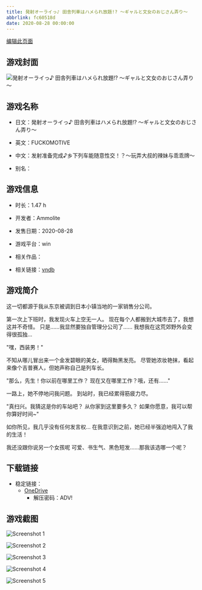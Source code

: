 ```yaml
---
title: 発射オーライっ♪ 田舎列車はハメられ放題!? ～ギャルと文女のおじさん弄り～
abbrlink: fc60518d
date: 2020-08-28 00:00:00
---
```

[编辑此页面](https://github.com/ACG-3/ADV3-source/blob/main/source/_posts/games/%E7%99%BA%E5%B0%84%E3%82%AA%E3%83%BC%E3%83%A9%E3%82%A4%E3%81%A3%E2%99%AA%20%E7%94%B0%E8%88%8E%E5%88%97%E8%BB%8A%E3%81%AF%E3%83%8F%E3%83%A1%E3%82%89%E3%82%8C%E6%94%BE%E9%A1%8C%21%20%EF%BD%9E%E3%82%AE%E3%83%A3%E3%83%AB%E3%81%A8%E6%96%87%E5%A5%B3%E3%81%AE%E3%81%8A%E3%81%98%E3%81%95%E3%82%93%E5%BC%84%E3%82%8A%EF%BD%9E.md)

## 游戏封面

![発射オーライっ♪ 田舎列車はハメられ放題!? ～ギャルと文女のおじさん弄り～](https://pan.timero.xyz/d/onedrive/img_lib_001/%E7%99%BA%E5%B0%84%E3%82%AA%E3%83%BC%E3%83%A9%E3%82%A4%E3%81%A3%E2%99%AA%20%E7%94%B0%E8%88%8E%E5%88%97%E8%BB%8A%E3%81%AF%E3%83%8F%E3%83%A1%E3%82%89%E3%82%8C%E6%94%BE%E9%A1%8C%21%20%EF%BD%9E%E3%82%AE%E3%83%A3%E3%83%AB%E3%81%A8%E6%96%87%E5%A5%B3%E3%81%AE%E3%81%8A%E3%81%98%E3%81%95%E3%82%93%E5%BC%84%E3%82%8A%EF%BD%9E_cover.avif)


## 游戏名称

- 日文：発射オーライっ♪ 田舎列車はハメられ放題!? ～ギャルと文女のおじさん弄り～
- 英文：FUCKOMOTIVE
- 中文：发射准备完成♪乡下列车能随意性交！？〜玩弄大叔的辣妹与乖乖牌〜

- 别名：


## 游戏信息

- 时长：1.47 h
- 开发者：Ammolite
- 发售日期：2020-08-28
- 游戏平台：win
- 相关作品：

- 相关链接：[vndb](https://vndb.org/v29074)


## 游戏简介

这一切都源于我从东京被调到日本小镇当地的一家销售分公司。

第一次上下班时，我发现火车上空无一人。
现在每个人都搬到大城市去了，我想这并不奇怪。
只是......我显然要独自管理分公司了......
我想我在这荒郊野外会变得很孤独...

"嘿，西装男！"

不知从哪儿冒出来一个金发碧眼的美女，晒得黝黑发亮。
尽管她浓妆艳抹，看起来像个吉普赛人，但她声称自己是列车长。

"那么，先生！你以前在哪里工作？
现在又在哪里工作？哦，还有......"

一路上，她不停地问我问题。
到站时，我已经累得筋疲力尽。

"真扫兴。我猜这是你的车站吧？
从你家到这里要多久？
如果你愿意，我可以帮你算好时间~"

如你所见，我几乎没有任何发言权...
在我意识到之前，她已经半强迫地闯入了我的生活！

我还没跟你说另一个女孩呢
可爱、书生气、黑色短发......那我该选哪一个呢？




## 下载链接

- 稳定链接：
    - [OneDrive](https://pan.timero.xyz/onedrive/adv_lib_001/%E7%99%BA%E5%B0%84%E3%82%AA%E3%83%BC%E3%83%A9%E3%82%A4%E3%81%A3%E2%99%AA%20%E7%94%B0%E8%88%8E%E5%88%97%E8%BB%8A%E3%81%AF%E3%83%8F%E3%83%A1%E3%82%89%E3%82%8C%E6%94%BE%E9%A1%8C%21%20%EF%BD%9E%E3%82%AE%E3%83%A3%E3%83%AB%E3%81%A8%E6%96%87%E5%A5%B3%E3%81%AE%E3%81%8A%E3%81%98%E3%81%95%E3%82%93%E5%BC%84%E3%82%8A%EF%BD%9E)
        - 解压密码：ADV!



## 游戏截图


![Screenshot 1](https://pan.timero.xyz/d/onedrive/img_lib_001/%E7%99%BA%E5%B0%84%E3%82%AA%E3%83%BC%E3%83%A9%E3%82%A4%E3%81%A3%E2%99%AA%20%E7%94%B0%E8%88%8E%E5%88%97%E8%BB%8A%E3%81%AF%E3%83%8F%E3%83%A1%E3%82%89%E3%82%8C%E6%94%BE%E9%A1%8C%21%20%EF%BD%9E%E3%82%AE%E3%83%A3%E3%83%AB%E3%81%A8%E6%96%87%E5%A5%B3%E3%81%AE%E3%81%8A%E3%81%98%E3%81%95%E3%82%93%E5%BC%84%E3%82%8A%EF%BD%9E_Screenshot_1.avif)

![Screenshot 2](https://pan.timero.xyz/d/onedrive/img_lib_001/%E7%99%BA%E5%B0%84%E3%82%AA%E3%83%BC%E3%83%A9%E3%82%A4%E3%81%A3%E2%99%AA%20%E7%94%B0%E8%88%8E%E5%88%97%E8%BB%8A%E3%81%AF%E3%83%8F%E3%83%A1%E3%82%89%E3%82%8C%E6%94%BE%E9%A1%8C%21%20%EF%BD%9E%E3%82%AE%E3%83%A3%E3%83%AB%E3%81%A8%E6%96%87%E5%A5%B3%E3%81%AE%E3%81%8A%E3%81%98%E3%81%95%E3%82%93%E5%BC%84%E3%82%8A%EF%BD%9E_Screenshot_2.avif)

![Screenshot 3](https://pan.timero.xyz/d/onedrive/img_lib_001/%E7%99%BA%E5%B0%84%E3%82%AA%E3%83%BC%E3%83%A9%E3%82%A4%E3%81%A3%E2%99%AA%20%E7%94%B0%E8%88%8E%E5%88%97%E8%BB%8A%E3%81%AF%E3%83%8F%E3%83%A1%E3%82%89%E3%82%8C%E6%94%BE%E9%A1%8C%21%20%EF%BD%9E%E3%82%AE%E3%83%A3%E3%83%AB%E3%81%A8%E6%96%87%E5%A5%B3%E3%81%AE%E3%81%8A%E3%81%98%E3%81%95%E3%82%93%E5%BC%84%E3%82%8A%EF%BD%9E_Screenshot_3.avif)

![Screenshot 4](https://pan.timero.xyz/d/onedrive/img_lib_001/%E7%99%BA%E5%B0%84%E3%82%AA%E3%83%BC%E3%83%A9%E3%82%A4%E3%81%A3%E2%99%AA%20%E7%94%B0%E8%88%8E%E5%88%97%E8%BB%8A%E3%81%AF%E3%83%8F%E3%83%A1%E3%82%89%E3%82%8C%E6%94%BE%E9%A1%8C%21%20%EF%BD%9E%E3%82%AE%E3%83%A3%E3%83%AB%E3%81%A8%E6%96%87%E5%A5%B3%E3%81%AE%E3%81%8A%E3%81%98%E3%81%95%E3%82%93%E5%BC%84%E3%82%8A%EF%BD%9E_Screenshot_4.avif)

![Screenshot 5](https://pan.timero.xyz/d/onedrive/img_lib_001/%E7%99%BA%E5%B0%84%E3%82%AA%E3%83%BC%E3%83%A9%E3%82%A4%E3%81%A3%E2%99%AA%20%E7%94%B0%E8%88%8E%E5%88%97%E8%BB%8A%E3%81%AF%E3%83%8F%E3%83%A1%E3%82%89%E3%82%8C%E6%94%BE%E9%A1%8C%21%20%EF%BD%9E%E3%82%AE%E3%83%A3%E3%83%AB%E3%81%A8%E6%96%87%E5%A5%B3%E3%81%AE%E3%81%8A%E3%81%98%E3%81%95%E3%82%93%E5%BC%84%E3%82%8A%EF%BD%9E_Screenshot_5.avif)

